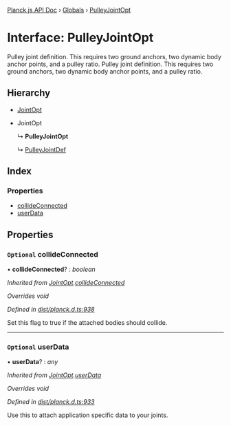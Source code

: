 [Planck.js API Doc](../README.md) › [Globals](../globals.md) › [PulleyJointOpt](pulleyjointopt.md)

# Interface: PulleyJointOpt

Pulley joint definition. This requires two ground anchors, two dynamic body
anchor points, and a pulley ratio.
Pulley joint definition. This requires two ground anchors, two dynamic body
anchor points, and a pulley ratio.

## Hierarchy

* [JointOpt](jointopt.md)

* JointOpt

  ↳ **PulleyJointOpt**

  ↳ [PulleyJointDef](pulleyjointdef.md)

## Index

### Properties

* [collideConnected](pulleyjointopt.md#optional-collideconnected)
* [userData](pulleyjointopt.md#optional-userdata)

## Properties

### `Optional` collideConnected

• **collideConnected**? : *boolean*

*Inherited from [JointOpt](jointopt.md).[collideConnected](jointopt.md#optional-collideconnected)*

*Overrides void*

*Defined in [dist/planck.d.ts:938](https://github.com/shakiba/planck.js/blob/6a5d3be/dist/planck.d.ts#L938)*

Set this flag to true if the attached bodies
should collide.

___

### `Optional` userData

• **userData**? : *any*

*Inherited from [JointOpt](jointopt.md).[userData](jointopt.md#optional-userdata)*

*Overrides void*

*Defined in [dist/planck.d.ts:933](https://github.com/shakiba/planck.js/blob/6a5d3be/dist/planck.d.ts#L933)*

Use this to attach application specific data to your joints.
